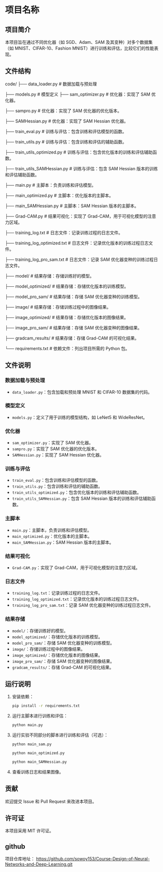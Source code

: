 # 项目名称

## 项目简介

本项目旨在通过不同优化器（如 SGD、Adam、SAM 及其变种）对多个数据集（如 MNIST、CIFAR-10、Fashion MNIST）进行训练和评估，比较它们的性能表现。

## 文件结构

code/
├── data_loader.py # 数据加载与预处理

├── models.py # 模型定义
├── sam_optimizer.py # 优化器：实现了 SAM 优化器。

├── sampro.py # 优化器：实现了 SAM 优化器的优化版本。

├── SAMHessian.py # 优化器：实现了 SAM Hessian 优化器。

├── train_eval.py # 训练与评估：包含训练和评估模型的函数。

├── train_utils.py # 训练与评估：包含训练和评估的辅助函数。

├── train_utils_optimized.py # 训练与评估：包含优化版本的训练和评估辅助函数。

├── train_utils_SAMHessian.py # 训练与评估：包含 SAM Hessian 版本的训练和评估辅助函数。

├── main.py # 主脚本：负责训练和评估模型。

├── main_optimized.py # 主脚本：优化版本的主脚本。

├── main_SAMHessian.py # 主脚本：SAM Hessian 版本的主脚本。

├── Grad-CAM.py # 结果可视化：实现了 Grad-CAM，用于可视化模型的注意力区域。

├── training_log.txt # 日志文件：记录训练过程的日志文件。

├── training_log_optimized.txt # 日志文件：记录优化版本的训练过程日志文件。

├── training_log_pro_sam.txt # 日志文件：记录 SAM 优化器变种的训练过程日志文件。

├── model/ # 结果存储：存储训练好的模型。

├── model_optimized/ # 结果存储：存储优化版本的训练模型。

├── model_pro_sam/ # 结果存储：存储 SAM 优化器变种的训练模型。

├── image/ # 结果存储：存储训练过程中的图像结果。

├── image_optimized/ # 结果存储：存储优化版本的图像结果。

├── image_pro_sam/ # 结果存储：存储 SAM 优化器变种的图像结果。

├── gradcam_results/ # 结果存储：存储 Grad-CAM 的可视化结果。

└── requirements.txt # 依赖文件：列出项目所需的 Python 包。

## 文件说明

### 数据加载与预处理

- `data_loader.py`：包含加载和预处理 MNIST 和 CIFAR-10 数据集的代码。

### 模型定义

- `models.py`：定义了用于训练的模型结构，如 LeNet5 和 WideResNet。

### 优化器

- `sam_optimizer.py`：实现了 SAM 优化器。
- `sampro.py`：实现了 SAM 优化器的优化版本。
- `SAMHessian.py`：实现了 SAM Hessian 优化器。

### 训练与评估

- `train_eval.py`：包含训练和评估模型的函数。
- `train_utils.py`：包含训练和评估的辅助函数。
- `train_utils_optimized.py`：包含优化版本的训练和评估辅助函数。
- `train_utils_SAMHessian.py`：包含 SAM Hessian 版本的训练和评估辅助函数。

### 主脚本

- `main.py`：主脚本，负责训练和评估模型。
- `main_optimized.py`：优化版本的主脚本。
- `main_SAMHessian.py`：SAM Hessian 版本的主脚本。

### 结果可视化

- `Grad-CAM.py`：实现了 Grad-CAM，用于可视化模型的注意力区域。

### 日志文件

- `training_log.txt`：记录训练过程的日志文件。
- `training_log_optimized.txt`：记录优化版本的训练过程日志文件。
- `training_log_pro_sam.txt`：记录 SAM 优化器变种的训练过程日志文件。

### 结果存储

- `model/`：存储训练好的模型。
- `model_optimized/`：存储优化版本的训练模型。
- `model_pro_sam/`：存储 SAM 优化器变种的训练模型。
- `image/`：存储训练过程中的图像结果。
- `image_optimized/`：存储优化版本的图像结果。
- `image_pro_sam/`：存储 SAM 优化器变种的图像结果。
- `gradcam_results/`：存储 Grad-CAM 的可视化结果。

## 运行说明

1. 安装依赖：
   ```sh
   pip install -r requirements.txt
   ```
2. 运行主脚本进行训练和评估：
   ```sh
   python main.py
   ```
3. 运行实验不同部分的脚本进行训练和评估（可选）：

   ```sh
   python main_sam.py
   ```

   ```sh
   python main_optimized.py
   ```

   ```sh
   python main_SAMHessian.py
   ```

4. 查看训练日志和结果图像。

## 贡献

欢迎提交 Issue 和 Pull Request 来改进本项目。

## 许可证

本项目采用 MIT 许可证。

## github

项目仓库地址： https://github.com/sowoy153/Course-Design-of-Neural-Networks-and-Deep-Learning.git
